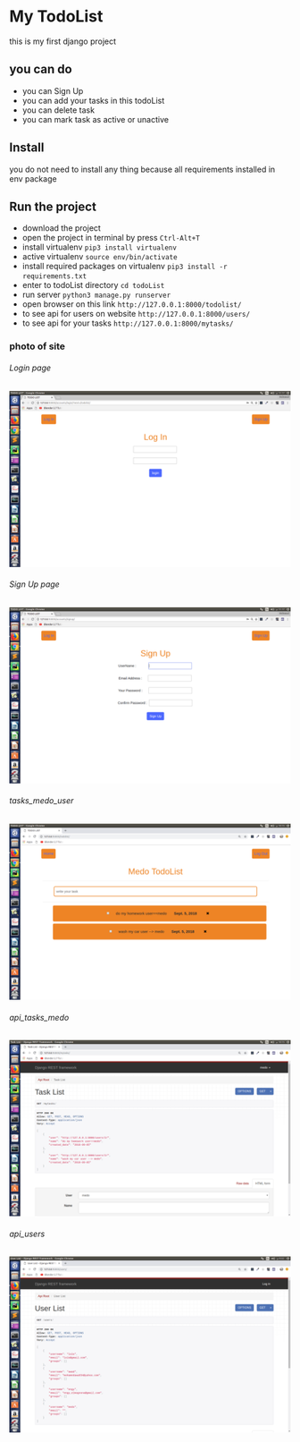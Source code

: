 # My TodoList

this is my first django project 

## you can do 

* you can Sign Up
* you can add your tasks in this todoList
* you can delete task 
* you can mark task as active or unactive

## Install

you do not need to install any thing because all requirements installed in env package

## Run the project

* download the project 
* open the project in terminal by press `Ctrl-Alt+T`
* install virtualenv `pip3 install virtualenv` 
* active virtualenv `source env/bin/activate`
* install required packages on virtualenv `pip3 install -r requirements.txt`
* enter to todoList directory `cd todoList`
* run server `python3 manage.py runserver`
* open browser on this link `http://127.0.0.1:8000/todolist/`
* to see api for users on website `http://127.0.0.1:8000/users/`
* to see api for your tasks `http://127.0.0.1:8000/mytasks/`



### photo of site

###### Login page
![alt text](https://github.com/Mohamed-awad/My-Todo-List/blob/master/todoList/static/task/imgs/login.png)

###### Sign Up page
![alt text](https://github.com/Mohamed-awad/My-Todo-List/blob/master/todoList/static/task/imgs/signup.png)

###### tasks_medo_user
![alt text](https://github.com/Mohamed-awad/My-Todo-List/blob/master/todoList/static/task/imgs/medo_tasks.png)

###### api_tasks_medo
![alt text](https://github.com/Mohamed-awad/My-Todo-List/blob/master/todoList/static/task/imgs/Api_Task_of_medo.png)

###### api_users
![alt text](https://github.com/Mohamed-awad/My-Todo-List/blob/master/todoList/static/task/imgs/api_users.png)





